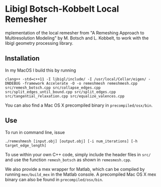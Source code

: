 # Libigl Botsch-Kobbelt Local Remesher
mplementation of the local remesher from "A Remeshing Approach to Multiresolution Modeling" by M. Botsch and L. Kobbelt, to work with the libigl geometry processing library. 
## Installation
In my MacOS I build this by running
```
clang++ -std=c++11 -I libigl/include/ -I /usr/local/Cellar/eigen/ -DNDEBUG -framework Accelerate -O -o remeshmesh remeshmesh.cpp src/remesh_botsch.cpp src/collapse_edges.cpp src/split_edges_until_bound.cpp src/split_edges.cpp src/tangential_relaxation.cpp src/equalize_valences.cpp

```
You can also find a Mac OS X precompiled binary in `precompiled/osx/bin`.

## Use
To run in command line, issue
```
./remeshmesh [input.obj] [output.obj] [-i num_iterations] [-h target_edge_length]
```
To use within your own C++ code, simply include the header files in `src/` and
use the function `remesh_botsch` as shown in `remesmesh.cpp`.

We also provide a mex wrapper for Matlab, which can be compiled by running
`mex/build_mex` in the Matlab console. A precompiled Mac OS X mex binary can
also be found in `precompiled/osx/bin`. 
